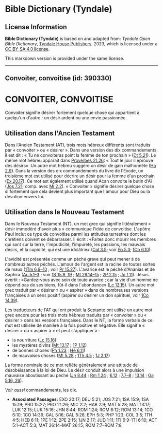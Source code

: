 # Bible Dictionary (Tyndale)

## License Information

**Bible Dictionary (Tyndale)** is based on and adapted from: _Tyndale Open Bible Dictionary_, [Tyndale House Publishers](https://tyndaleopenresources.com/), 2023, which is licensed under a [CC BY-SA 4.0 license](https://creativecommons.org/licenses/by-sa/4.0/legalcode.en).

This markdown version is provided under the same license.



--------------------------------

## Convoiter, convoitise (id: 390330)

CONVOITER, CONVOITISE
=====================

Convoiter signifie désirer fortement quelque chose qui appartient à quelqu'un d'autre : un désir ardent ou une envie passionnée.

Utilisation dans l'Ancien Testament
-----------------------------------

Dans l'Ancien Testament (AT), trois mots hébreux différents sont traduits par « convoiter » ou « désirer ». Dans une version des dix commandements, il est dit : « Tu ne convoiteras point la femme de ton prochain » ([Dt 5\.21](https://ref.ly/Deut5:21)). Le même mot hébreu apparaît dans [Proverbes 21\.26](https://ref.ly/Prov21:26): « Tout le jour il éprouve des désirs». Un autre mot hébreu suggère un désir de gain malhonnête ([Ha 2\.9](https://ref.ly/Hab2:9)). Dans la version des dix commandements du livre de l'Exode, un troisième mot est utilisé pour décrire un désir pour la femme d'un prochain ([Ex 20\.17](https://ref.ly/Exod20:17)). Ce mot est également utilisé quand Acan convoite le butin d'Aï ([Jos 7\.21](https://ref.ly/Josh7:21); comp. avec [Mi 2\.2](https://ref.ly/Mic2:2)). « Convoiter » signifie désirer quelque chose si fortement que cela devient plus important que l'amour pour Dieu ou la dévotion envers lui.

Utilisation dans le Nouveau Testament
-------------------------------------

Dans le Nouveau Testament (NT), un mot grec qui signifie littéralement « désir immodéré d'avoir plus » communique l'idée de convoitise. L'apôtre Paul inclut ce type de convoitise parmi les attitudes terrestres dont les chrétiens doivent se débarrasser. Il écrit : «Faites donc mourir les membres qui sont sur la terre, l'impudicité, l'impureté, les passions, les mauvais désirs, et la cupidité, qui est une idolâtrie» ([Col 3\.5](https://ref.ly/Col3:5); voir [Ep 5\.3](https://ref.ly/Eph5:3); [1Co 6\.10](https://ref.ly/1Cor6:10)).

L'avidité est présentée comme un péché grave qui peut mener à de nombreux autres péchés. L'amour de l'argent est la racine de toutes sortes de maux ([1Tm 6\.9–10](https://ref.ly/1Tim6:9-1Tim6:10) ; voir [Pr 15\.27](https://ref.ly/Prov15:27)). L'avarice est le péché d'Ananias et de Saphira ([Ac 5\.1–3](https://ref.ly/Acts5:1-Acts5:3) ; voir [1S 15\.9, 19](https://ref.ly/1Sam15:9) ; [Mt 26\.14–15](https://ref.ly/Matt26:14-Matt26:15) ; [2P 2\.15](https://ref.ly/2Pet2:15) ; [Jd 1\.11](https://ref.ly/Jude1:11)). Jésus avertit : «Gardez\-vous avec soin de toute avarice ; car la vie d'un homme ne dépend pas de ses biens, fût\-il dans l'abondance» ([Lc 12\.15](https://ref.ly/Luke12:15)). Un autre mot grec traduit par « désirer » ou « aspirer » dans de nombreuses versions françaises a un sens positif (aspirer ou désirer un don spirituel, voir [1Co 14\.39](https://ref.ly/1Cor14:39)).

Les traducteurs de l'AT qui ont produit la Septante ont utilisé un autre mot grec encore pour les trois mots hébreux traduits par « convoiter » ou « désirer » dans les versions françaises. Dans le NT, la forme verbale de ce mot est utilisée de manière à la fois positive et négative. Elle signifie « désirer » ou « aspirer à » et peut s'appliquer à :

* la nourriture ([Lc 15\.16](https://ref.ly/Luke15:16))
* les mystères divins ([Mt 13\.17](https://ref.ly/Matt13:17) ; [1P 1\.12](https://ref.ly/1Pet1:12))
* de bonnes choses ([Ph 1\.23](https://ref.ly/Phil1:23) ; [Hé 6\.11](https://ref.ly/Heb6:11))
* de mauvaises choses ([Mt 5\.28](https://ref.ly/Matt5:28) ; [1Th 4\.5](https://ref.ly/1Thess4:5) ; [1J 2\.17](https://ref.ly/1John2:17))

La forme nominale de ce mot reflète généralement une attitude de désobéissance à la loi de Dieu. Le désir conduit alors à une impulsion mauvaise aboutissant au péché ([Jn 8\.44](https://ref.ly/John8:44) ; [Rm 1\.24](https://ref.ly/Rom1:24) ; [6\.12](https://ref.ly/Rom6:12) ; [7\.7–8](https://ref.ly/Rom7:7-Rom7:8) ; [13\.14](https://ref.ly/Rom13:14) ; [Ga 5\.16, 26](https://ref.ly/Gal5:16)).

*Voir aussi* commandements, les dix.

* **Associated Passages:** EXO 20:17; DEU 5:21; JOS 7:21; 1SA 15:9; 1SA 15:19; PRO 15:27; PRO 21:26; MIC 2:2; HAB 2:9; MAT 5:28; MAT 13:17; LUK 12:15; LUK 15:16; JHN 8:44; ROM 1:24; ROM 6:12; ROM 13:14; 1CO 6:10; 1CO 14:39; GAL 5:16; GAL 5:26; EPH 5:3; PHP 1:23; COL 3:5; 1TH 4:5; HEB 6:11; 1PE 1:12; 2PE 2:15; 1JN 2:17; JUD 1:11; 1TI 6:9–1TI 6:10; ACT 5:1–ACT 5:3; MAT 26:14–MAT 26:15; ROM 7:7–ROM 7:8

